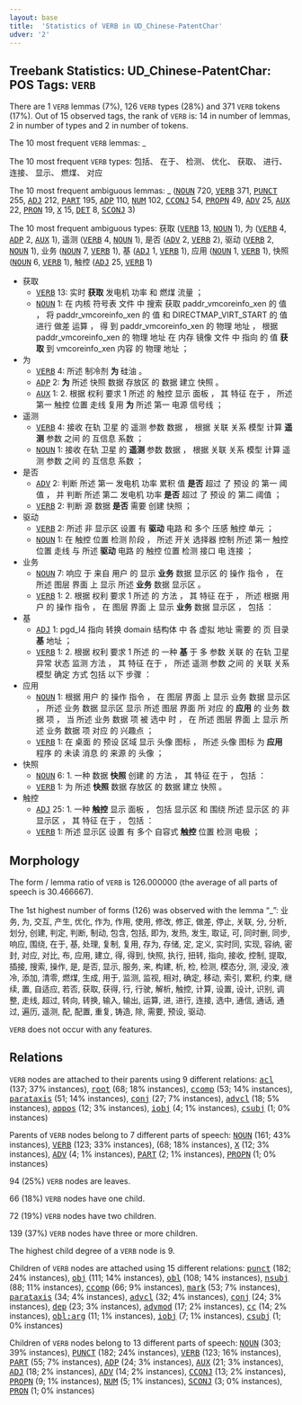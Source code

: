 ```yaml
---
layout: base
title:  'Statistics of VERB in UD_Chinese-PatentChar'
udver: '2'
---
```


## Treebank Statistics: UD_Chinese-PatentChar: POS Tags: `VERB`

There are 1 `VERB` lemmas (7%), 126 `VERB` types (28%) and 371 `VERB` tokens (17%).
Out of 15 observed tags, the rank of `VERB` is: 14 in number of lemmas, 2 in number of types and 2 in number of tokens.

The 10 most frequent `VERB` lemmas: _

The 10 most frequent `VERB` types:  包括、 在于、 检测、 优化、 获取、 进行、 连接、 显示、 燃煤、 对应

The 10 most frequent ambiguous lemmas: _ (<tt><a href="zh_patentchar-pos-NOUN.html">NOUN</a></tt> 720, <tt><a href="zh_patentchar-pos-VERB.html">VERB</a></tt> 371, <tt><a href="zh_patentchar-pos-PUNCT.html">PUNCT</a></tt> 255, <tt><a href="zh_patentchar-pos-ADJ.html">ADJ</a></tt> 212, <tt><a href="zh_patentchar-pos-PART.html">PART</a></tt> 195, <tt><a href="zh_patentchar-pos-ADP.html">ADP</a></tt> 110, <tt><a href="zh_patentchar-pos-NUM.html">NUM</a></tt> 102, <tt><a href="zh_patentchar-pos-CCONJ.html">CCONJ</a></tt> 54, <tt><a href="zh_patentchar-pos-PROPN.html">PROPN</a></tt> 49, <tt><a href="zh_patentchar-pos-ADV.html">ADV</a></tt> 25, <tt><a href="zh_patentchar-pos-AUX.html">AUX</a></tt> 22, <tt><a href="zh_patentchar-pos-PRON.html">PRON</a></tt> 19, <tt><a href="zh_patentchar-pos-X.html">X</a></tt> 15, <tt><a href="zh_patentchar-pos-DET.html">DET</a></tt> 8, <tt><a href="zh_patentchar-pos-SCONJ.html">SCONJ</a></tt> 3)

The 10 most frequent ambiguous types:  获取 (<tt><a href="zh_patentchar-pos-VERB.html">VERB</a></tt> 13, <tt><a href="zh_patentchar-pos-NOUN.html">NOUN</a></tt> 1), 为 (<tt><a href="zh_patentchar-pos-VERB.html">VERB</a></tt> 4, <tt><a href="zh_patentchar-pos-ADP.html">ADP</a></tt> 2, <tt><a href="zh_patentchar-pos-AUX.html">AUX</a></tt> 1), 遥测 (<tt><a href="zh_patentchar-pos-VERB.html">VERB</a></tt> 4, <tt><a href="zh_patentchar-pos-NOUN.html">NOUN</a></tt> 1), 是否 (<tt><a href="zh_patentchar-pos-ADV.html">ADV</a></tt> 2, <tt><a href="zh_patentchar-pos-VERB.html">VERB</a></tt> 2), 驱动 (<tt><a href="zh_patentchar-pos-VERB.html">VERB</a></tt> 2, <tt><a href="zh_patentchar-pos-NOUN.html">NOUN</a></tt> 1), 业务 (<tt><a href="zh_patentchar-pos-NOUN.html">NOUN</a></tt> 7, <tt><a href="zh_patentchar-pos-VERB.html">VERB</a></tt> 1), 基 (<tt><a href="zh_patentchar-pos-ADJ.html">ADJ</a></tt> 1, <tt><a href="zh_patentchar-pos-VERB.html">VERB</a></tt> 1), 应用 (<tt><a href="zh_patentchar-pos-NOUN.html">NOUN</a></tt> 1, <tt><a href="zh_patentchar-pos-VERB.html">VERB</a></tt> 1), 快照 (<tt><a href="zh_patentchar-pos-NOUN.html">NOUN</a></tt> 6, <tt><a href="zh_patentchar-pos-VERB.html">VERB</a></tt> 1), 触控 (<tt><a href="zh_patentchar-pos-ADJ.html">ADJ</a></tt> 25, <tt><a href="zh_patentchar-pos-VERB.html">VERB</a></tt> 1)


* 获取
  * <tt><a href="zh_patentchar-pos-VERB.html">VERB</a></tt> 13: 实时 <b>获取</b> 发电机 功率 和 燃煤 流量 ；
  * <tt><a href="zh_patentchar-pos-NOUN.html">NOUN</a></tt> 1: 在 内核 符号表 文件 中 搜索 获取 paddr_vmcoreinfo_xen 的 值 ， 将 paddr_vmcoreinfo_xen 的 值 和 DIRECTMAP_VIRT_START 的 值 进行 做差 运算 ， 得 到 paddr_vmcoreinfo_xen 的 物理 地址 ， 根据 paddr_vmcoreinfo_xen 的 物理 地址 在 内存 镜像 文件 中 指向 的 值 <b>获取</b> 到 vmcoreinfo_xen 内容 的 物理 地址 ；
* 为
  * <tt><a href="zh_patentchar-pos-VERB.html">VERB</a></tt> 4: 所述 制冷剂 <b>为</b> 硅油 。
  * <tt><a href="zh_patentchar-pos-ADP.html">ADP</a></tt> 2: <b>为</b> 所述 快照 数据 存放区 的 数据 建立 快照 。
  * <tt><a href="zh_patentchar-pos-AUX.html">AUX</a></tt> 1: 2. 根据 权利 要求 1 所述 的 触控 显示 面板 ， 其 特征 在于 ， 所述 第一 触控 位置 走线 复用 <b>为</b> 所述 第一 电源 信号线 ；
* 遥测
  * <tt><a href="zh_patentchar-pos-VERB.html">VERB</a></tt> 4: 接收 在轨 卫星 的 遥测 参数 数据 ， 根据 关联 关系 模型 计算 <b>遥测</b> 参数 之间 的 互信息 系数 ；
  * <tt><a href="zh_patentchar-pos-NOUN.html">NOUN</a></tt> 1: 接收 在轨 卫星 的 <b>遥测</b> 参数 数据 ， 根据 关联 关系 模型 计算 遥测 参数 之间 的 互信息 系数 ；
* 是否
  * <tt><a href="zh_patentchar-pos-ADV.html">ADV</a></tt> 2: 判断 所述 第一 发电机 功率 累积 值 <b>是否</b> 超过 了 预设 的 第一 阈值 ， 并 判断 所述 第二 发电机 功率 <b>是否</b> 超过 了 预设 的 第二 阈值 ；
  * <tt><a href="zh_patentchar-pos-VERB.html">VERB</a></tt> 2: 判断 源 数据 <b>是否</b> 需要 创建 快照 ；
* 驱动
  * <tt><a href="zh_patentchar-pos-VERB.html">VERB</a></tt> 2: 所述 非 显示区 设置 有 <b>驱动</b> 电路 和 多个 压感 触控 单元 ；
  * <tt><a href="zh_patentchar-pos-NOUN.html">NOUN</a></tt> 1: 在 触控 位置 检测 阶段 ， 所述 开关 选择器 控制 所述 第一 触控 位置 走线 与 所述 <b>驱动</b> 电路 的 触控 位置 检测 接口 电 连接 ；
* 业务
  * <tt><a href="zh_patentchar-pos-NOUN.html">NOUN</a></tt> 7: 响应 于 来自 用户 的 显示 <b>业务</b> 数据 显示区 的 操作 指令 ， 在 所述 图层 界面 上 显示 所述 <b>业务</b> 数据 显示区 。
  * <tt><a href="zh_patentchar-pos-VERB.html">VERB</a></tt> 1: 2. 根据 权利 要求 1 所述 的 方法 ， 其 特征 在于 ， 所述 根据 用户 的 操作 指令 ， 在 图层 界面 上 显示 <b>业务</b> 数据 显示区 ， 包括 ：
* 基
  * <tt><a href="zh_patentchar-pos-ADJ.html">ADJ</a></tt> 1: pgd_l4 指向 转换 domain 结构体 中 各 虚拟 地址 需要 的 页 目录 <b>基</b> 地址 ；
  * <tt><a href="zh_patentchar-pos-VERB.html">VERB</a></tt> 1: 2. 根据 权利 要求 1 所述 的 一种 <b>基</b> 于 多 参数 关联 的 在轨 卫星 异常 状态 监测 方法 ， 其 特征 在于 ， 所述 遥测 参数 之间 的 关联 关系 模型 确定 方式 包括 以下 步骤 ：
* 应用
  * <tt><a href="zh_patentchar-pos-NOUN.html">NOUN</a></tt> 1: 根据 用户 的 操作 指令 ， 在 图层 界面 上 显示 业务 数据 显示区 ， 所述 业务 数据 显示区 显示 所述 图层 界面 所 对应 的 <b>应用</b> 的 业务 数据 项 ， 当 所述 业务 数据 项 被 选中 时 ， 在 所述 图层 界面 上 显示 所述 业务 数据 项 对应 的 兴趣点 ；
  * <tt><a href="zh_patentchar-pos-VERB.html">VERB</a></tt> 1: 在 桌面 的 预设 区域 显示 头像 图标 ， 所述 头像 图标 为 <b>应用</b> 程序 的 未读 消息 的 来源 的 头像 ；
* 快照
  * <tt><a href="zh_patentchar-pos-NOUN.html">NOUN</a></tt> 6: 1. 一种 数据 <b>快照</b> 创建 的 方法 ， 其 特征 在于 ， 包括 ：
  * <tt><a href="zh_patentchar-pos-VERB.html">VERB</a></tt> 1: 为 所述 <b>快照</b> 数据 存放区 的 数据 建立 快照 。
* 触控
  * <tt><a href="zh_patentchar-pos-ADJ.html">ADJ</a></tt> 25: 1. 一种 <b>触控</b> 显示 面板 ， 包括 显示区 和 围绕 所述 显示区 的 非 显示区 ， 其 特征 在于 ， 包括 ：
  * <tt><a href="zh_patentchar-pos-VERB.html">VERB</a></tt> 1: 所述 显示区 设置 有 多个 自容式 <b>触控</b> 位置 检测 电极 ；

## Morphology

The form / lemma ratio of `VERB` is 126.000000 (the average of all parts of speech is 30.466667).

The 1st highest number of forms (126) was observed with the lemma “_”: 业务, 为, 交互, 产生, 优化, 作为, 作用, 使用, 修改, 修正, 做差, 停止, 关联, 分, 分析, 划分, 创建, 判定, 判断, 制动, 包含, 包括, 即为, 发热, 发生, 取证, 可, 同时删, 同步, 响应, 围绕, 在于, 基, 处理, 复制, 复用, 存为, 存储, 定, 定义, 实时同, 实现, 容纳, 密封, 对应, 对比, 布, 应用, 建立, 得, 得到, 快照, 执行, 扭转, 指向, 接收, 控制, 提取, 插接, 搜索, 操作, 是, 是否, 显示, 服务, 来, 构建, 析, 检, 检测, 模态分, 测, 浸没, 液冷, 添加, 清零, 燃煤, 生成, 用于, 监测, 监视, 相对, 确定, 移动, 索引, 累积, 约束, 继续, 置, 自适应, 若否, 获取, 获得, 行, 行驶, 解析, 触控, 计算, 设置, 设计, 识别, 调整, 走线, 超过, 转向, 转换, 输入, 输出, 运算, 进, 进行, 连接, 选中, 通信, 通话, 通过, 遍历, 遥测, 配, 配置, 重复, 铸造, 除, 需要, 预设, 驱动.

`VERB` does not occur with any features.


## Relations

`VERB` nodes are attached to their parents using 9 different relations: <tt><a href="zh_patentchar-dep-acl.html">acl</a></tt> (137; 37% instances), <tt><a href="zh_patentchar-dep-root.html">root</a></tt> (68; 18% instances), <tt><a href="zh_patentchar-dep-ccomp.html">ccomp</a></tt> (53; 14% instances), <tt><a href="zh_patentchar-dep-parataxis.html">parataxis</a></tt> (51; 14% instances), <tt><a href="zh_patentchar-dep-conj.html">conj</a></tt> (27; 7% instances), <tt><a href="zh_patentchar-dep-advcl.html">advcl</a></tt> (18; 5% instances), <tt><a href="zh_patentchar-dep-appos.html">appos</a></tt> (12; 3% instances), <tt><a href="zh_patentchar-dep-iobj.html">iobj</a></tt> (4; 1% instances), <tt><a href="zh_patentchar-dep-csubj.html">csubj</a></tt> (1; 0% instances)

Parents of `VERB` nodes belong to 7 different parts of speech: <tt><a href="zh_patentchar-pos-NOUN.html">NOUN</a></tt> (161; 43% instances), <tt><a href="zh_patentchar-pos-VERB.html">VERB</a></tt> (123; 33% instances),  (68; 18% instances), <tt><a href="zh_patentchar-pos-X.html">X</a></tt> (12; 3% instances), <tt><a href="zh_patentchar-pos-ADV.html">ADV</a></tt> (4; 1% instances), <tt><a href="zh_patentchar-pos-PART.html">PART</a></tt> (2; 1% instances), <tt><a href="zh_patentchar-pos-PROPN.html">PROPN</a></tt> (1; 0% instances)

94 (25%) `VERB` nodes are leaves.

66 (18%) `VERB` nodes have one child.

72 (19%) `VERB` nodes have two children.

139 (37%) `VERB` nodes have three or more children.

The highest child degree of a `VERB` node is 9.

Children of `VERB` nodes are attached using 15 different relations: <tt><a href="zh_patentchar-dep-punct.html">punct</a></tt> (182; 24% instances), <tt><a href="zh_patentchar-dep-obj.html">obj</a></tt> (111; 14% instances), <tt><a href="zh_patentchar-dep-obl.html">obl</a></tt> (108; 14% instances), <tt><a href="zh_patentchar-dep-nsubj.html">nsubj</a></tt> (88; 11% instances), <tt><a href="zh_patentchar-dep-ccomp.html">ccomp</a></tt> (66; 9% instances), <tt><a href="zh_patentchar-dep-mark.html">mark</a></tt> (53; 7% instances), <tt><a href="zh_patentchar-dep-parataxis.html">parataxis</a></tt> (34; 4% instances), <tt><a href="zh_patentchar-dep-advcl.html">advcl</a></tt> (32; 4% instances), <tt><a href="zh_patentchar-dep-conj.html">conj</a></tt> (24; 3% instances), <tt><a href="zh_patentchar-dep-dep.html">dep</a></tt> (23; 3% instances), <tt><a href="zh_patentchar-dep-advmod.html">advmod</a></tt> (17; 2% instances), <tt><a href="zh_patentchar-dep-cc.html">cc</a></tt> (14; 2% instances), <tt><a href="zh_patentchar-dep-obl-arg.html">obl:arg</a></tt> (11; 1% instances), <tt><a href="zh_patentchar-dep-iobj.html">iobj</a></tt> (7; 1% instances), <tt><a href="zh_patentchar-dep-csubj.html">csubj</a></tt> (1; 0% instances)

Children of `VERB` nodes belong to 13 different parts of speech: <tt><a href="zh_patentchar-pos-NOUN.html">NOUN</a></tt> (303; 39% instances), <tt><a href="zh_patentchar-pos-PUNCT.html">PUNCT</a></tt> (182; 24% instances), <tt><a href="zh_patentchar-pos-VERB.html">VERB</a></tt> (123; 16% instances), <tt><a href="zh_patentchar-pos-PART.html">PART</a></tt> (55; 7% instances), <tt><a href="zh_patentchar-pos-ADP.html">ADP</a></tt> (24; 3% instances), <tt><a href="zh_patentchar-pos-AUX.html">AUX</a></tt> (21; 3% instances), <tt><a href="zh_patentchar-pos-ADJ.html">ADJ</a></tt> (18; 2% instances), <tt><a href="zh_patentchar-pos-ADV.html">ADV</a></tt> (14; 2% instances), <tt><a href="zh_patentchar-pos-CCONJ.html">CCONJ</a></tt> (13; 2% instances), <tt><a href="zh_patentchar-pos-PROPN.html">PROPN</a></tt> (9; 1% instances), <tt><a href="zh_patentchar-pos-NUM.html">NUM</a></tt> (5; 1% instances), <tt><a href="zh_patentchar-pos-SCONJ.html">SCONJ</a></tt> (3; 0% instances), <tt><a href="zh_patentchar-pos-PRON.html">PRON</a></tt> (1; 0% instances)


